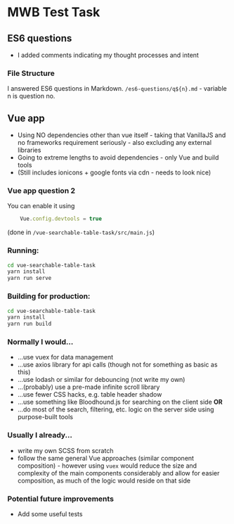 # MWB Test Task

## ES6 questions
* I added comments indicating my thought processes and intent

### File Structure
I answered ES6 questions in Markdown.
`/es6-questions/q${n}.md` - variable n is question no.

## Vue app
* Using NO dependencies other than vue itself - taking that VanillaJS and no frameworks 
requirement seriously - also excluding any external libraries
* Going to extreme lengths to avoid dependencies - only Vue and build tools
* (Still includes ionicons + google fonts via cdn - needs to look nice)

### Vue app question 2
You can enable it using
```js
    Vue.config.devtools = true
```
(done in `/vue-searchable-table-task/src/main.js`)


### Running:
```bash
cd vue-searchable-table-task
yarn install
yarn run serve
```

### Building for production:
```bash
cd vue-searchable-table-task
yarn install
yarn run build
```


### Normally I would...
* ...use vuex for data management
* ...use axios library for api calls (though not for something as basic as this)
* ...use lodash or similar for debouncing (not write my own)
* ...(probably) use a pre-made infinite scroll library
* ...use fewer CSS hacks, e.g. table header shadow
* ...use something like Bloodhound.js for searching on the client side __OR__
* ...do most of the search, filtering, etc. logic on the server side using
purpose-built tools

### Usually I already...
* write my own SCSS from scratch
* follow the same general Vue approaches (similar component composition) - however using 
`vuex` would reduce the size and complexity of the main components considerably and allow
for easier composition, as much of the logic would reside on that side

### Potential future improvements

* Add some useful tests

